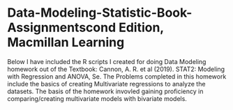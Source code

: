 # Data-Modeling-Statistic-Book-Assignmentscond Edition, Macmillan Learning
Below I have included the R scripts I created for doing Data Modeling homework out of the Textbook: Cannon, A. R. et al (2019). STAT2: Modeling with Regression and ANOVA, Se. The Problems completed in this homework include the basics of creating Multivariate regressions to analyze the datasets. The basis of the homework invovled gaining proficiency in comparing/creating multivariate models with bivariate models.
